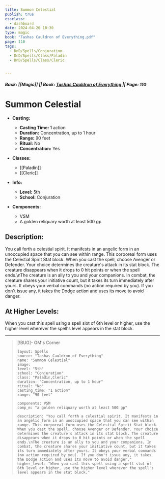 ```yaml
---
title: Summon Celestial
publish: true
cssclass:
  - dashboard
date: 2024-04-20 18:30
type: magic
book: "Tashas Cauldron of Everything.pdf"
page: 110
tags:
  - DnD/Spells/Conjuration
  - DnD/Spells/Class/Paladin
  - DnD/Spells/Class/Cleric


---
```


##### Back: [[Magic]] || Book: [Tashas Cauldron of Everything](https://drive.google.com/drive/folders/1O5bhpYizcIT5xxAoLOuzCRht_PVS7VSG?usp=sharing) || Page: 110

# Summon Celestial

- **Casting:**
    - **Casting Time:** 1 action
    - **Duration:** Concentration, up to 1 hour
    - **Range:** 90 feet
    - **Ritual:** No
    - **Concentration:** Yes
- **Classes:**
    - [[Paladin]]
    - [[Cleric]]

- **Info:**
    - **Level:** 5th
    - **School:** Conjuration
- **Components:**
    - VSM
    - A golden reliquary worth at least 500 gp

## Description:
You call forth a celestial spirit. It manifests in an angelic form in an unoccupied space that you can see within range. This corporeal form uses the Celestial Spirit Stat block. When you cast the spell, choose Avenger or Defender. Your choice determines the creature's attack in its stat block. The creature disappears when it drops to 0 hit points or when the spell ends.\nThe creature is an ally to you and your companions. In combat, the creature shares your initiative count, but it takes its turn immediately after yours. It obeys your verbal commands (no action required by you). If you don't issue any, it takes the Dodge action and uses its move to avoid danger.

## At Higher Levels:
When you cast this spell using a spell slot of 6th level or higher, use the higher level wherever the spell's level appears in the stat block.

---

> [!BUG]- GM's Corner
>
> ```statblock
> layout: Spells
> source: "Tashas Cauldron of Everything"
> name: "Summon Celestial"
> image: 
> level: "5th"
> school: "Conjuration"
> class: "Paladin,Cleric"
> duration: "Concentration, up to 1 hour"
> ritual: "No"
> casting_time: "1 action"
> range: "90 feet"
>
> components: VSM
> comp_m: "a golden reliquary worth at least 500 gp"
>
> description: "You call forth a celestial spirit. It manifests in an angelic form in an unoccupied space that you can see within range. This corporeal form uses the Celestial Spirit Stat block. When you cast the spell, choose Avenger or Defender. Your choice determines the creature's attack in its stat block. The creature disappears when it drops to 0 hit points or when the spell ends.\nThe creature is an ally to you and your companions. In combat, the creature shares your initiative count, but it takes its turn immediately after yours. It obeys your verbal commands (no action required by you). If you don't issue any, it takes the Dodge action and uses its move to avoid danger."
> higher_level: "When you cast this spell using a spell slot of 6th level or higher, use the higher level wherever the spell's level appears in the stat block."
> ```
